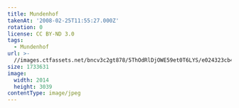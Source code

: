 ```yaml
---
title: Mundenhof
takenAt: '2008-02-25T11:55:27.000Z'
rotation: 0
license: CC BY-ND 3.0
tags:
  - Mundenhof
url: >-
  //images.ctfassets.net/bncv3c2gt878/5ThOdRlDjOWE59et0T6LYS/e024323cb44f4fa6dacddc5b73fad696/mundenhof_4560351058_o
size: 1733631
image:
  width: 2014
  height: 3039
contentType: image/jpeg
---
```



